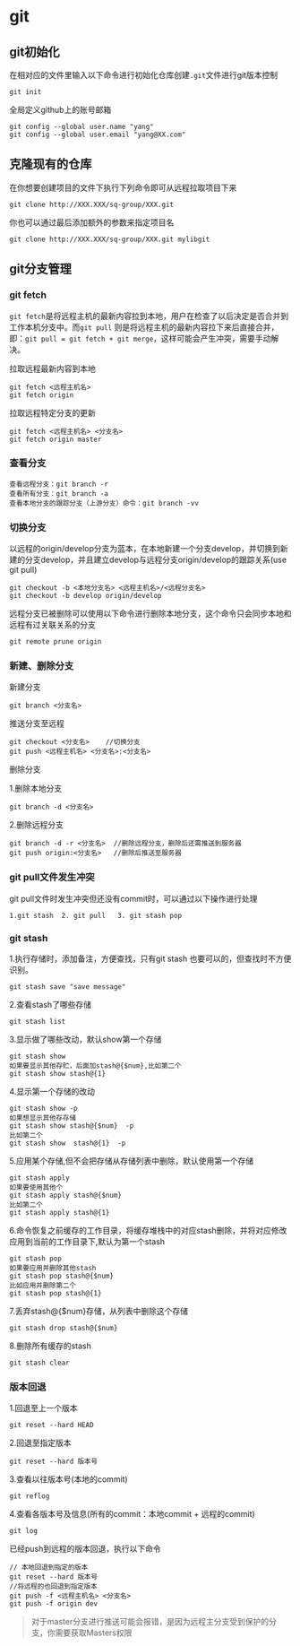 # git

## git初始化

在相对应的文件里输入以下命令进行初始化仓库创建`.git`文件进行git版本控制

```log
git init
```

全局定义github上的账号邮箱

```log
git config --global user.name "yang"
git config --global user.email "yang@XX.com"
```

## 克隆现有的仓库

在你想要创建项目的文件下执行下列命令即可从远程拉取项目下来

```log
git clone http://XXX.XXX/sq-group/XXX.git
```

你也可以通过最后添加额外的参数来指定项目名

```log
git clone http://XXX.XXX/sq-group/XXX.git mylibgit
```

## git分支管理

### git fetch

`git fetch`是将远程主机的最新内容拉到本地，用户在检查了以后决定是否合并到工作本机分支中。而`git pull` 则是将远程主机的最新内容拉下来后直接合并，即：`git pull = git fetch + git merge`，这样可能会产生冲突，需要手动解决。

拉取远程最新内容到本地

```log
git fetch <远程主机名>
git fetch origin
```

拉取远程特定分支的更新

```log
git fetch <远程主机名> <分支名>
git fetch origin master
```

### 查看分支

```log
查看远程分支：git branch -r
查看所有分支：git branch -a
查看本地分支的跟踪分支（上游分支）命令：git branch -vv
```

### 切换分支

以远程的origin/develop分支为蓝本，在本地新建一个分支develop，并切换到新建的分支develop，并且建立develop与远程分支origin/develop的跟踪关系(use git pull)

```log
git checkout -b <本地分支名> <远程主机名>/<远程分支名>
git checkout -b develop origin/develop
```

远程分支已被删除可以使用以下命令进行删除本地分支，这个命令只会同步本地和远程有过关联关系的分支

```log
git remote prune origin
```

### 新建、删除分支

新建分支

```log
git branch <分支名>
```

推送分支至远程

```log
git checkout <分支名>    //切换分支
git push <远程主机名> <分支名>:<分支名>
```

删除分支

1.删除本地分支

```log
git branch -d <分支名>
```

2.删除远程分支

```log
git branch -d -r <分支名>  //删除远程分支，删除后还需推送到服务器
git push origin:<分支名>   //删除后推送至服务器
```



### git pull文件发生冲突

git pull文件时发生冲突但还没有commit时，可以通过以下操作进行处理

```log
1.git stash  2. git pull   3. git stash pop
```

### git stash

1.执行存储时，添加备注，方便查找，只有git stash 也要可以的，但查找时不方便识别。

```log
git stash save "save message"
```

2.查看stash了哪些存储

```log
git stash list
```

3.显示做了哪些改动，默认show第一个存储

```log
git stash show
如果要显示其他存贮，后面加stash@{$num},比如第二个
git stash show stash@{1}
```

4.显示第一个存储的改动

```log
git stash show -p
如果想显示其他存存储
git stash show stash@{$num}  -p
比如第二个
git stash show  stash@{1}  -p
```

5.应用某个存储,但不会把存储从存储列表中删除，默认使用第一个存储

```log
git stash apply
如果要使用其他个
git stash apply stash@{$num}
比如第二个
git stash apply stash@{1}
```

6.命令恢复之前缓存的工作目录，将缓存堆栈中的对应stash删除，并将对应修改应用到当前的工作目录下,默认为第一个stash

```log
git stash pop
如果要应用并删除其他stash
git stash pop stash@{$num}
比如应用并删除第二个
git stash pop stash@{1}
```

7.丢弃stash@{$num}存储，从列表中删除这个存储

```log
git stash drop stash@{$num}
```

8.删除所有缓存的stash

```log
git stash clear
```

### 版本回退

1.回退至上一个版本

```log
git reset --hard HEAD
```

2.回退至指定版本

```log
git reset --hard 版本号
```

3.查看以往版本号(本地的commit)

```log
git reflog
```

4.查看各版本号及信息(所有的commit：本地commit + 远程的commit)

```log
git log
```

已经push到远程的版本回退，执行以下命令

```log
// 本地回退到指定的版本
git reset --hard 版本号
//将远程的也回退到指定版本
git push -f <远程主机名> <分支名>
git push -f origin dev
```

> 对于master分支进行推送可能会报错，是因为远程主分支受到保护的分支，你需要获取Masters权限



